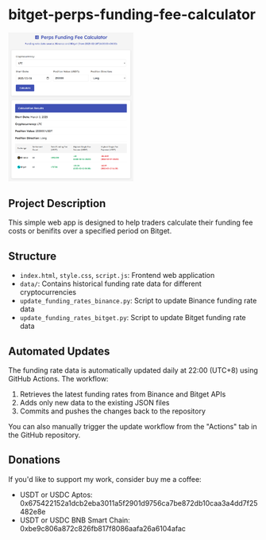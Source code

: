 # bitget-perps-funding-fee-calculator
 
<img src="assets/screenshot.png" alt="Funding Fee Calculator Screenshot" width="50%">


## Project Description

This simple web app is designed to help traders calculate their funding fee costs or benifits over a specified period on Bitget.

## Structure

- `index.html`, `style.css`, `script.js`: Frontend web application
- `data/`: Contains historical funding rate data for different cryptocurrencies
- `update_funding_rates_binance.py`: Script to update Binance funding rate data
- `update_funding_rates_bitget.py`: Script to update Bitget funding rate data

## Automated Updates

The funding rate data is automatically updated daily at 22:00 (UTC+8) using GitHub Actions. The workflow:
1. Retrieves the latest funding rates from Binance and Bitget APIs
2. Adds only new data to the existing JSON files
3. Commits and pushes the changes back to the repository

You can also manually trigger the update workflow from the "Actions" tab in the GitHub repository.


## Donations

If you'd like to support my work, consider buy me a coffee:

- USDT or USDC Aptos:  
0x675422152a1dcb2eba3011a5f2901d9756ca7be872db10caa3a4dd7f25482e8e  
- USDT or USDC BNB Smart Chain:  
0xbe9c806a872c826fb817f8086aafa26a6104afac  